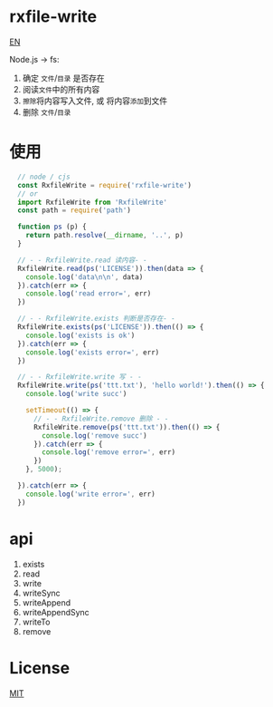 # rxfile-write

[EN](https://github.com/cheere/rxfile-write)

Node.js -> fs:

1. 确定 `文件`/`目录` 是否存在
1. 阅读`文件`中的所有内容
1. `擦除`将内容写入文件, 或 将内容`添加`到文件
1. 删除 `文件`/`目录`

# 使用
```js
  // node / cjs
  const RxfileWrite = require('rxfile-write')
  // or
  import RxfileWrite from 'RxfileWrite'
  const path = require('path')

  function ps (p) {
    return path.resolve(__dirname, '..', p)
  }

  // - - RxfileWrite.read 读内容- -
  RxfileWrite.read(ps('LICENSE')).then(data => {
    console.log('data\n\n', data)
  }).catch(err => {
    console.log('read error=', err)
  })

  // - - RxfileWrite.exists 判断是否存在- -
  RxfileWrite.exists(ps('LICENSE')).then(() => {
    console.log('exists is ok')
  }).catch(err => {
    console.log('exists error=', err)
  })

  // - - RxfileWrite.write 写 - -
  RxfileWrite.write(ps('ttt.txt'), 'hello world!').then(() => {
    console.log('write succ')

    setTimeout(() => {
      // - - RxfileWrite.remove 删除 - -
      RxfileWrite.remove(ps('ttt.txt')).then(() => {
        console.log('remove succ')
      }).catch(err => {
        console.log('remove error=', err)
      })
    }, 5000);

  }).catch(err => {
    console.log('write error=', err)
  })
```

# api
1. exists
1. read
1. write
1. writeSync
1. writeAppend
1. writeAppendSync
1. writeTo
1. remove

# License
[MIT](https://github.com/cheere/rxfile-write/blob/main/LICENSE)